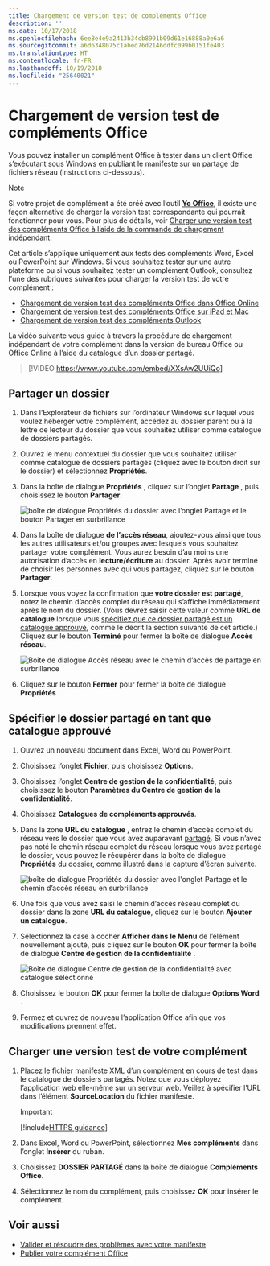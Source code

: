 ```yaml
---
title: Chargement de version test de compléments Office
description: ''
ms.date: 10/17/2018
ms.openlocfilehash: 6ee8e4e9a2413b34cb8991b09d61e16888a0e6a6
ms.sourcegitcommit: a6d6348075c1abed76d2146ddfc099b0151fe403
ms.translationtype: HT
ms.contentlocale: fr-FR
ms.lasthandoff: 10/19/2018
ms.locfileid: "25640021"
---
```

# <a name="sideload-office-add-ins-for-testing"></a>Chargement de version test de compléments Office

Vous pouvez installer un complément Office à tester dans un client Office s’exécutant sous Windows en publiant le manifeste sur un partage de fichiers réseau (instructions ci-dessous).

> [!NOTE]
> Si votre projet de complément a été créé avec l’outil [**Yo Office**](https://github.com/OfficeDev/generator-office), il existe une façon alternative de charger la version test correspondante qui pourrait fonctionner pour vous. Pour plus de détails, voir [Charger une version test des compléments Office à l’aide de la commande de chargement indépendant](sideload-office-addin-using-sideload-command.md).

Cet article s’applique uniquement aux tests des compléments Word, Excel ou PowerPoint sur Windows. Si vous souhaitez tester sur une autre plateforme ou si vous souhaitez tester un complément Outlook, consultez l'une des rubriques suivantes pour charger la version test de votre complément :

- [Chargement de version test des compléments Office dans Office Online](sideload-office-add-ins-for-testing.md)
- [Chargement de version test des compléments Office sur iPad et Mac](sideload-an-office-add-in-on-ipad-and-mac.md)
- [Chargement de version test des compléments Outlook](https://docs.microsoft.com/outlook/add-ins/sideload-outlook-add-ins-for-testing)


La vidéo suivante vous guide à travers la procédure de chargement indépendant de votre complément dans la version de bureau Office ou Office Online à l’aide du catalogue d’un dossier partagé.  


> [!VIDEO https://www.youtube.com/embed/XXsAw2UUiQo]


## <a name="share-a-folder"></a>Partager un dossier

1. Dans l’Explorateur de fichiers sur l’ordinateur Windows sur lequel vous voulez héberger votre complément, accédez au dossier parent ou à la lettre de lecteur du dossier que vous souhaitez utiliser comme catalogue de dossiers partagés.

2. Ouvrez le menu contextuel du dossier que vous souhaitez utiliser comme catalogue de dossiers partagés (cliquez avec le bouton droit sur le dossier) et sélectionnez **Propriétés**.

3. Dans la boîte de dialogue **Propriétés** , cliquez sur l’onglet **Partage** , puis choisissez le bouton **Partager**.

    ![boîte de dialogue Propriétés du dossier avec l’onglet Partage et le bouton Partager en surbrillance](../images/sideload-windows-properties-dialog.png)

4. Dans la boîte de dialogue **de l’accès réseau**, ajoutez-vous ainsi que tous les autres utilisateurs et/ou groupes avec lesquels vous souhaitez partager votre complément. Vous aurez besoin d’au moins une autorisation d’accès en **lecture/écriture** au dossier. Après avoir terminé de choisir les personnes avec qui vous partagez, cliquez sur le bouton **Partager**.

5. Lorsque vous voyez la confirmation que **votre dossier est partagé**, notez le chemin d’accès complet du réseau qui s’affiche immédiatement après le nom du dossier. (Vous devrez saisir cette valeur comme **URL de catalogue** lorsque vous [spécifiez que ce dossier partagé est un catalogue approuvé](#specify-the-shared-folder-as-a-trusted-catalog), comme le décrit la section suivante de cet article.) Cliquez sur le bouton **Terminé** pour fermer la boîte de dialogue **Accès réseau**.

   ![Boîte de dialogue Accès réseau avec le chemin d’accès de partage en surbrillance](../images/sideload-windows-network-access-dialog.png)

6. Cliquez sur le bouton **Fermer** pour fermer la boîte de dialogue **Propriétés** .

## <a name="specify-the-shared-folder-as-a-trusted-catalog"></a>Spécifier le dossier partagé en tant que catalogue approuvé
      
1. Ouvrez un nouveau document dans Excel, Word ou PowerPoint.
    
2. Choisissez l’onglet **Fichier**, puis choisissez **Options**.
    
3. Choisissez l’onglet **Centre de gestion de la confidentialité**, puis choisissez le bouton **Paramètres du Centre de gestion de la confidentialité**.
    
4. Choisissez **Catalogues de compléments approuvés**.
    
5. Dans la zone **URL du catalogue** , entrez le chemin d’accès complet du réseau vers le dossier que vous avez auparavant [partagé](#share-a-folder). Si vous n’avez pas noté le chemin réseau complet du réseau lorsque vous avez partagé le dossier, vous pouvez le récupérer dans la boîte de dialogue **Propriétés** du dossier, comme illustré dans la capture d’écran suivante. 

    ![boîte de dialogue Propriétés du dossier avec l'onglet Partage et le chemin d’accès réseau en surbrillance](../images/sideload-windows-properties-dialog-2.png)
    
6. Une fois que vous avez saisi le chemin d’accès réseau complet du dossier dans la zone **URL du catalogue**, cliquez sur le bouton **Ajouter un catalogue**.

7. Sélectionnez la case à cocher **Afficher dans le Menu** de l’élément nouvellement ajouté, puis cliquez sur le bouton **OK** pour fermer la boîte de dialogue **Centre de gestion de la confidentialité** . 

    ![Boîte de dialogue Centre de gestion de la confidentialité avec catalogue sélectionné](../images/sideload-windows-trust-center-dialog.png)

8. Choisissez le bouton **OK** pour fermer la boîte de dialogue **Options Word** .

9. Fermez et ouvrez de nouveau l’application Office afin que vos modifications prennent effet.
    

## <a name="sideload-your-add-in"></a>Charger une version test de votre complément


1. Placez le fichier manifeste XML d’un complément en cours de test dans le catalogue de dossiers partagés. Notez que vous déployez l’application web elle-même sur un serveur web. Veillez à spécifier l’URL dans l’élément **SourceLocation** du fichier manifeste.

    > [!IMPORTANT]
    > [!include[HTTPS guidance](../includes/https-guidance.md)]

2. Dans Excel, Word ou PowerPoint, sélectionnez **Mes compléments** dans l’onglet **Insérer** du ruban.

3. Choisissez **DOSSIER PARTAGÉ** dans la boîte de dialogue **Compléments Office**.

4. Sélectionnez le nom du complément, puis choisissez **OK** pour insérer le complément.


## <a name="see-also"></a>Voir aussi

- [Valider et résoudre des problèmes avec votre manifeste](troubleshoot-manifest.md)
- [Publier votre complément Office](../publish/publish.md)
    
